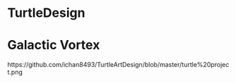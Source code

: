 # TurtleDesign
<h1>Galactic Vortex</h1>
<img> https://github.com/ichan8493/TurtleArtDesign/blob/master/turtle%20project.png</img>
